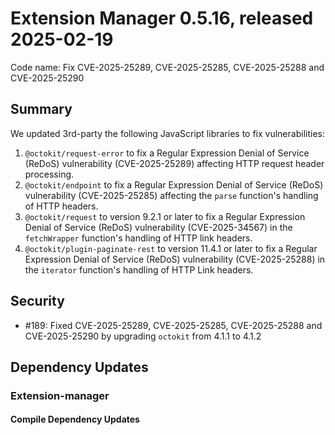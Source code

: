 # Extension Manager 0.5.16, released 2025-02-19

Code name: Fix CVE-2025-25289, CVE-2025-25285, CVE-2025-25288 and CVE-2025-25290

## Summary

We updated 3rd-party the following JavaScript libraries to fix vulnerabilities:

1. `@octokit/request-error` to fix a Regular Expression Denial of Service (ReDoS) vulnerability (CVE-2025-25289) affecting HTTP request header processing.
2. `@octokit/endpoint` to fix a Regular Expression Denial of Service (ReDoS) vulnerability (CVE-2025-25285) affecting the `parse` function's handling of HTTP headers.
3. `@octokit/request` to version 9.2.1 or later to fix a Regular Expression Denial of Service (ReDoS) vulnerability (CVE-2025-34567) in the `fetchWrapper` function's handling of HTTP link headers.
4. `@octokit/plugin-paginate-rest` to version 11.4.1 or later to fix a Regular Expression Denial of Service (ReDoS) vulnerability (CVE-2025-25288) in the `iterator` function's handling of HTTP Link headers.

## Security

* #189: Fixed CVE-2025-25289, CVE-2025-25285, CVE-2025-25288 and CVE-2025-25290 by upgrading `octokit` from 4.1.1 to 4.1.2

## Dependency Updates

### Extension-manager

#### Compile Dependency Updates

